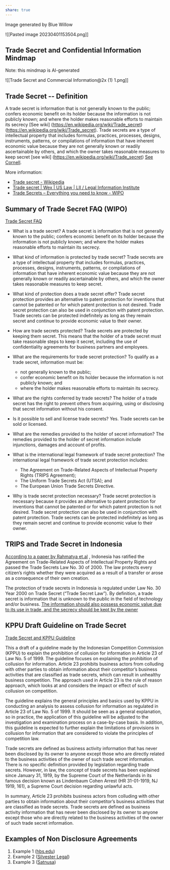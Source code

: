 ```yaml
---
share: true
---
```


Image generated by Blue Willow

![[Pasted image 20230401153504.png]]





## Trade Secret and Confidential Information Mindmap 

Note: this mindmap is AI-generated

![[Trade Secret and Commercial Information@2x (1) 1.png]]


## Trade Secret -- Definition

A trade secret is information that is not generally known to the public; confers economic benefit on its holder because the information is not publicly known; and where the holder makes reasonable efforts to maintain its secrecy [See wiki] (https://en.wikipedia.org/wiki/Trade_secret)(https://en.wikipedia.org/wiki/Trade_secret). Trade secrets are a type of intellectual property that includes formulas, practices, processes, designs, instruments, patterns, or compilations of information that have inherent economic value because they are not generally known or readily ascertainable by others, and which the owner takes reasonable measures to keep secret [see wiki] (https://en.wikipedia.org/wiki/Trade_secret) [See Cornell](https://www.law.cornell.edu/wex/trade_secret).

More information:

-   [Trade secret - Wikipedia](https://en.wikipedia.org/wiki/Trade_secret)
-   [Trade secret | Wex | US Law | LII / Legal Information Institute](https://www.law.cornell.edu/wex/trade_secret)
-   [Trade Secrets – Everything you need to know - WIPO](https://www.wipo.int/tradesecrets/en/)


## Summary of Trade Secret FAQ (WIPO)

[Trade Secret FAQ](https://www.wipo.int/tradesecrets/en/tradesecrets_faqs.html)

- What is a trade secret? A trade secret is information that is not generally known to the public; confers economic benefit on its holder because the information is not publicly known; and where the holder makes reasonable efforts to maintain its secrecy.

- What kind of information is protected by trade secret? Trade secrets are a type of intellectual property that includes formulas, practices, processes, designs, instruments, patterns, or compilations of information that have inherent economic value because they are not generally known or readily ascertainable by others, and which the owner takes reasonable measures to keep secret.
  
- What kind of protection does a trade secret offer? Trade secret protection provides an alternative to patent protection for inventions that cannot be patented or for which patent protection is not desired. Trade secret protection can also be used in conjunction with patent protection. Trade secrets can be protected indefinitely as long as they remain secret and continue to provide economic value to their owner.
- How are trade secrets protected? Trade secrets are protected by keeping them secret. This means that the holder of a trade secret must take reasonable steps to keep it secret, including the use of confidentiality agreements for business partners and employees.

- What are the requirements for trade secret protection? To qualify as a trade secret, information must be:
    
    -   not generally known to the public;
    -   confer economic benefit on its holder because the information is not publicly known; and
    -   where the holder makes reasonable efforts to maintain its secrecy.



- What are the rights conferred by trade secrets? The holder of a trade secret has the right to prevent others from acquiring, using or disclosing that secret information without his consent.
  
- Is it possible to sell and license trade secrets? Yes. Trade secrets can be sold or licensed.
   
- What are the remedies provided to the holder of secret information? The remedies provided to the holder of secret information include injunctions, damages and account of profits.

- What is the international legal framework of trade secret protection? The international legal framework of trade secret protection includes:
    
    -   The Agreement on Trade-Related Aspects of Intellectual Property Rights (TRIPS Agreement);
    -   The Uniform Trade Secrets Act (UTSA); and
    -   The European Union Trade Secrets Directive.



- Why is trade secret protection necessary? Trade secret protection is necessary because it provides an alternative to patent protection for inventions that cannot be patented or for which patent protection is not desired. Trade secret protection can also be used in conjunction with patent protection. Trade secrets can be protected indefinitely as long as they remain secret and continue to provide economic value to their owner.


## TRIPS and Trade Secret in Indonesia


[According to a paper by Rahmatya et.al](https://ojs.uph.edu/index.php/Anthology/article/view/6700) , Indonesia has ratified the Agreement on Trade-Related Aspects of Intellectual Property Rights and passed the Trade Secrets Law No. 30 of 2000. The law protects every citizen’s rights whether they were acquired as a result of a transfer or arose as a consequence of their own creation.

The protection of trade secrets in Indonesia is regulated under Law No. 30 Year 2000 on Trade Secret (“Trade Secret Law”). By definition, a trade secret is information that is unknown to the public in the field of technology and/or business. [The information should also possess economic value due to its use in trade, and the secrecy should be kept by the owner](https://affa.co.id/global/2020/02/08/trade-secret-scope-protection-indonesia/) 


## KPPU Draft Guideline on Trade Secret

[Trade Secret and KPPU Guideline](https://www.kppu.go.id/id/wp-content/uploads/2012/01/UPLOAD-Draft-Pasal-23_Rahasia-Perusahaan-Clean-19.01.2012.pdf)

This a draft of a guideline made by the Indonesian Competition Commission (KPPU) to explain the prohibition of collusion for information in Article 23 of Law No. 5 of 1999. The guideline focuses on explaining the prohibition of collusion for information. Article 23 prohibits business actors from colluding with other parties to obtain information about their competitor’s business activities that are classified as trade secrets, which can result in unhealthy business competition. The approach used in Article 23 is the rule of reason approach, which looks at and considers the impact or effect of such collusion on competition.

The guideline explains the general principles and basics used by KPPU in conducting an analysis to assess collusion for information as regulated in Article 23 of Law No. 5 of 1999. It should be seen as a general explanation, so in practice, the application of this guideline will be adjusted to the investigation and examination process on a case-by-case basis. In addition, this guideline is expected to further explain the limitations of provisions in collusion for information that are considered to violate the principles of competition law.

Trade secrets are defined as business activity information that has never been disclosed by its owner to anyone except those who are directly related to the business activities of the owner of such trade secret information. There is no specific definition provided by legislation regarding trade secrets. However, in law, the concept of trade secrets has been explained since January 31, 1919, by the Supreme Court of the Netherlands in its famous decision known as Lindenbaum Cohen Arrest (HR 31-01-1919, NJ 1919, 161), a Supreme Court decision regarding unlawful acts.

In summary, Article 23 prohibits business actors from colluding with other parties to obtain information about their competitor’s business activities that are classified as trade secrets. Trade secrets are defined as business activity information that has never been disclosed by its owner to anyone except those who are directly related to the business activities of the owner of such trade secret information.

## Examples of Non Disclosure Agreements

1. Example 1 ([hbs.edu](https://view.officeapps.live.com/op/view.aspx?src=https%3A%2F%2Fwww.hbs.edu%2Fnewventurecompetition%2FDocuments%2FNondisclosure%2520Agreement.docx%23%3A~%3Atext%3DTHIS%2520AGREEMENT%2520(the%2520%2522Agreement%25E2%2580%259D%2Cthe%2520%25E2%2580%259CReceiving%2520Party%25E2%2580%259D).&wdOrigin=BROWSELINK))
2. Example 2 ([Silvester Legal]())
3. Example 3 ([Satnusa](https://www.satnusa.com/data/download/nda.pdf))

